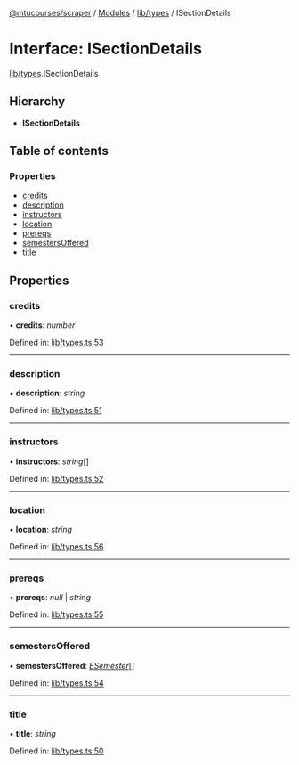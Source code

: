 [@mtucourses/scraper](../../README.md) / [Modules](../../modules.md) / [lib/types](../../modules/lib_types.md) / ISectionDetails

# Interface: ISectionDetails

[lib/types](../../modules/lib_types.md).ISectionDetails

## Hierarchy

* **ISectionDetails**

## Table of contents

### Properties

- [credits](types.isectiondetails.md#credits)
- [description](types.isectiondetails.md#description)
- [instructors](types.isectiondetails.md#instructors)
- [location](types.isectiondetails.md#location)
- [prereqs](types.isectiondetails.md#prereqs)
- [semestersOffered](types.isectiondetails.md#semestersoffered)
- [title](types.isectiondetails.md#title)

## Properties

### credits

• **credits**: *number*

Defined in: [lib/types.ts:53](https://github.com/Michigan-Tech-Courses/scrapper/blob/a0179c7/src/lib/types.ts#L53)

___

### description

• **description**: *string*

Defined in: [lib/types.ts:51](https://github.com/Michigan-Tech-Courses/scrapper/blob/a0179c7/src/lib/types.ts#L51)

___

### instructors

• **instructors**: *string*[]

Defined in: [lib/types.ts:52](https://github.com/Michigan-Tech-Courses/scrapper/blob/a0179c7/src/lib/types.ts#L52)

___

### location

• **location**: *string*

Defined in: [lib/types.ts:56](https://github.com/Michigan-Tech-Courses/scrapper/blob/a0179c7/src/lib/types.ts#L56)

___

### prereqs

• **prereqs**: *null* \| *string*

Defined in: [lib/types.ts:55](https://github.com/Michigan-Tech-Courses/scrapper/blob/a0179c7/src/lib/types.ts#L55)

___

### semestersOffered

• **semestersOffered**: [*ESemester*](../../enums/lib/types.esemester.md)[]

Defined in: [lib/types.ts:54](https://github.com/Michigan-Tech-Courses/scrapper/blob/a0179c7/src/lib/types.ts#L54)

___

### title

• **title**: *string*

Defined in: [lib/types.ts:50](https://github.com/Michigan-Tech-Courses/scrapper/blob/a0179c7/src/lib/types.ts#L50)
